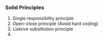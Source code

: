 ### Solid Principles

<ol>
    <li>Single responsibility principle</li>
    <li>Open-close principle (Avoid hard coding)</li>
    <li>Liskove substitution principle</li>
    <li></li>
</ol>